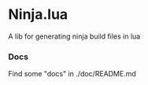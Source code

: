 # Ninja.lua
A lib for generating ninja build files in lua

### Docs
Find some "docs" in ./doc/README.md
